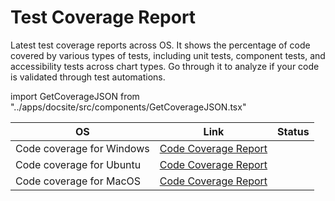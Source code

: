 # Test Coverage Report
Latest test coverage reports across OS.
It shows the percentage of code covered by various types of tests, including unit tests, component tests, and accessibility tests across chart types.
Go through it to analyze if your code is validated through test automations.

import GetCoverageJSON from "../apps/docsite/src/components/GetCoverageJSON.tsx"

| OS | Link | Status |
|----|------|--------|
| Code coverage for Windows | [Code Coverage Report](https://proud-island-067885010.4.azurestaticapps.net/windows-latest/index.html) | <GetCoverageJSON OS="Windows"/> |
| Code coverage for Ubuntu | [Code Coverage Report](https://proud-island-067885010.4.azurestaticapps.net/ubuntu-latest/index.html) | <GetCoverageJSON OS="Ubuntu"/>  |
| Code coverage for MacOS | [Code Coverage Report](https://proud-island-067885010.4.azurestaticapps.net/macos-latest/index.html) | <GetCoverageJSON OS="MacOS"/> |
